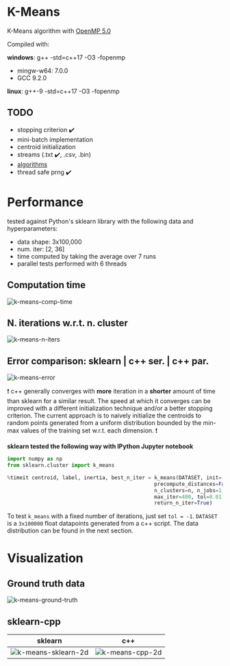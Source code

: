 # K-Means
K-Means algorithm with [OpenMP 5.0](https://www.openmp.org/wp-content/uploads/OpenMPRef-5.0-111802-web.pdf)

Compiled with:

**windows**: g++ -std=c++17 -O3 -fopenmp
* mingw-w64: 7.0.0
* GCC 9.2.0

**linux**: g++-9 -std=c++17 -O3 -fopenmp

## TODO

* stopping criterion :heavy_check_mark:
* mini-batch implementation
* centroid initialization
* streams (.txt :heavy_check_mark:, .csv, .bin)
* [algorithms](https://www.cplusplus.com/reference/algorithm/) 
* thread safe prng :heavy_check_mark:

# Performance

tested against Python's sklearn library with the following data and hyperparameters:

* data shape: 3x100,000
* num. iter: [2, 36]
* time computed by taking the average over 7 runs
* parallel tests performed with 6 threads

## Computation time

![k-means-comp-time](https://user-images.githubusercontent.com/32341154/78319224-04277f00-7567-11ea-8e7f-eb6d69155968.png)

## N. iterations w.r.t. n. cluster

![k-means-n-iters](https://user-images.githubusercontent.com/32341154/78319232-0689d900-7567-11ea-8e04-db7f4d4e4bea.png)

## Error comparison: sklearn | c++ ser. | c++ par.

![k-means-error](https://user-images.githubusercontent.com/32341154/78319229-0558ac00-7567-11ea-9bb5-529624c6dd51.png)

:exclamation: c++ generally converges with **more** iteration in a **shorter** amount of time than sklearn for a similar result. The speed at which it converges can be improved with a different initialization technique and/or a better stopping criterion. The current approach is to naively initialize the centroids to random points generated from a uniform distribution bounded by the min-max values of the training set w.r.t. each dimension. :exclamation:

**sklearn tested the following way with IPython Jupyter notebook**
```python
import numpy as np
from sklearn.cluster import k_means

%timeit centroid, label, inertia, best_n_iter = k_means(DATASET, init='random', \
                                                precompute_distances=False, n_init=1, \
                                                n_clusters=n, n_jobs=1, \
                                                max_iter=400, tol=0.01, algorithm="full", \
                                                return_n_iter=True)
```
To test `k_means` with a fixed number of iterations, just set `tol = -1`. `DATASET` is a `3x100000` float datapoints generated from a c++ script. The data distribution can be found in the next section.

# Visualization

## Ground truth data

![k-means-ground-truth](https://user-images.githubusercontent.com/32341154/77862438-a10eb300-721b-11ea-9ef6-d5ae325ad15f.png)

## sklearn-cpp

sklearn             |  c++
:-------------------------:|:-------------------------:
![k-means-sklearn-2d](https://user-images.githubusercontent.com/32341154/77862427-93f1c400-721b-11ea-93d9-4e864a2cc6d7.png)  |  ![k-means-cpp-2d](https://user-images.githubusercontent.com/32341154/77862434-9a803b80-721b-11ea-9d67-454ce925d31f.png)
